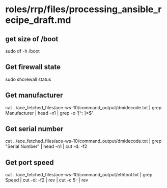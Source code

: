 # roles/rrp/files/processing_ansible_recipe_draft.md

## get size of /boot

sudo df -h /boot

## Get firewall state

sudo shorewall status

## Get manufacturer

cat ../ace_fetched_files/ace-ws-10/command_output/dmidecode.txt | grep Manufacturer | head -n1 | grep -o '[^: ]*$'

## Get serial number

cat ../ace_fetched_files/ace-ws-10/command_output/dmidecode.txt | grep "Serial Number" | head -n1 | cut -d: -f2

## Get port speed

cat ../ace_fetched_files/ace-ws-10/command_output/ethtool.txt | grep Speed | cut -d: -f2 | rev | cut -c 5- | rev

